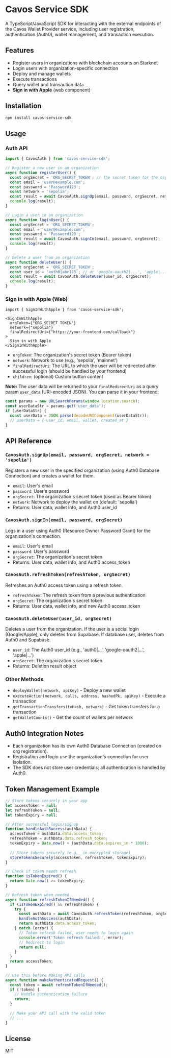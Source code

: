 # Cavos Service SDK

A TypeScript/JavaScript SDK for interacting with the external endpoints of the Cavos Wallet Provider service, including user registration, authentication (Auth0), wallet management, and transaction execution.

## Features
- Register users in organizations with blockchain accounts on Starknet
- Login users with organization-specific connection
- Deploy and manage wallets
- Execute transactions
- Query wallet and transaction data
- **Sign in with Apple** (web component)

## Installation

```bash
npm install cavos-service-sdk
```

## Usage

### Auth API

```typescript
import { CavosAuth } from 'cavos-service-sdk';

// Register a new user in an organization
async function registerUser() {
  const orgSecret = 'ORG_SECRET_TOKEN'; // The secret token for the organization
  const email = 'user@example.com';
  const password = 'Password123';
  const network = 'sepolia';
  const result = await CavosAuth.signUp(email, password, orgSecret, network);
  console.log(result);
}

// Login a user in an organization
async function loginUser() {
  const orgSecret = 'ORG_SECRET_TOKEN';
  const email = 'user@example.com';
  const password = 'Password123';
  const result = await CavosAuth.signIn(email, password, orgSecret);
  console.log(result);
}

// Delete a user from an organization
async function deleteUser() {
  const orgSecret = 'ORG_SECRET_TOKEN';
  const user_id = 'auth0|abc123'; // or 'google-oauth2|...', 'apple|...'
  const result = await CavosAuth.deleteUser(user_id, orgSecret);
  console.log(result);
}
```

### Sign in with Apple (Web)

```tsx
import { SignInWithApple } from 'cavos-service-sdk';

<SignInWithApple
  orgToken={"ORG_SECRET_TOKEN"}
  network={"sepolia"}
  finalRedirectUri={"https://your-frontend.com/callback"}
>
  Sign in with Apple
</SignInWithApple>
```

- `orgToken`: The organization's secret token (Bearer token)
- `network`: Network to use (e.g., 'sepolia', 'mainnet')
- `finalRedirectUri`: The URL to which the user will be redirected after successful login (should be handled by your frontend)
- `children`: (optional) Custom button content

**Note:** The user data will be returned to your `finalRedirectUri` as a query param `user_data` (URI-encoded JSON). You can parse it in your frontend:

```js
const params = new URLSearchParams(window.location.search);
const userDataStr = params.get('user_data');
if (userDataStr) {
  const userData = JSON.parse(decodeURIComponent(userDataStr));
  // userData = { user_id, email, wallet, created_at }
}
```

## API Reference

### `CavosAuth.signUp(email, password, orgSecret, network = 'sepolia')`
Registers a new user in the specified organization (using Auth0 Database Connection) and creates a wallet for them.
- `email`: User's email
- `password`: User's password
- `orgSecret`: The organization's secret token (used as Bearer token)
- `network`: Network to deploy the wallet on (default: 'sepolia')
- Returns: User data, wallet info, and Auth0 user_id

### `CavosAuth.signIn(email, password, orgSecret)`
Logs in a user using Auth0 (Resource Owner Password Grant) for the organization's connection.
- `email`: User's email
- `password`: User's password
- `orgSecret`: The organization's secret token
- Returns: User data, wallet info, and Auth0 access_token

### `CavosAuth.refreshToken(refreshToken, orgSecret)`
Refreshes an Auth0 access token using a refresh token.
- `refreshToken`: The refresh token from a previous authentication
- `orgSecret`: The organization's secret token
- Returns: User data, wallet info, and new Auth0 access_token

### `CavosAuth.deleteUser(user_id, orgSecret)`
Deletes a user from the organization. If the user is a social login (Google/Apple), only deletes from Supabase. If database user, deletes from Auth0 and Supabase.
- `user_id`: The Auth0 user_id (e.g., 'auth0|...', 'google-oauth2|...', 'apple|...')
- `orgSecret`: The organization's secret token
- Returns: Deletion result object

### Other Methods
- `deployWallet(network, apiKey)` - Deploy a new wallet
- `executeAction(network, calls, address, hashedPk, apiKey)` - Execute a transaction
- `getTransactionTransfers(txHash, network)` - Get token transfers for a transaction
- `getWalletCounts()` - Get the count of wallets per network

## Auth0 Integration Notes
- Each organization has its own Auth0 Database Connection (created on org registration).
- Registration and login use the organization's connection for user isolation.
- The SDK does not store user credentials; all authentication is handled by Auth0.

## Token Management Example

```javascript
// Store tokens securely in your app
let accessToken = null;
let refreshToken = null;
let tokenExpiry = null;

// After successful login/signup
function handleAuthSuccess(authData) {
  accessToken = authData.data.access_token;
  refreshToken = authData.data.refresh_token;
  tokenExpiry = Date.now() + (authData.data.expires_in * 1000);
  
  // Store tokens securely (e.g., in encrypted storage)
  storeTokensSecurely(accessToken, refreshToken, tokenExpiry);
}

// Check if token needs refresh
function isTokenExpired() {
  return Date.now() >= tokenExpiry;
}

// Refresh token when needed
async function refreshTokenIfNeeded() {
  if (isTokenExpired() && refreshToken) {
    try {
      const authData = await CavosAuth.refreshToken(refreshToken, orgSecret);
      handleAuthSuccess(authData);
      return authData.data.access_token;
    } catch (error) {
      // Token refresh failed, user needs to login again
      console.error('Token refresh failed:', error);
      // Redirect to login
      return null;
    }
  }
  return accessToken;
}

// Use this before making API calls
async function makeAuthenticatedRequest() {
  const token = await refreshTokenIfNeeded();
  if (!token) {
    // Handle authentication failure
    return;
  }
  
  // Make your API call with the valid token
  // ...
}
```

## License
MIT